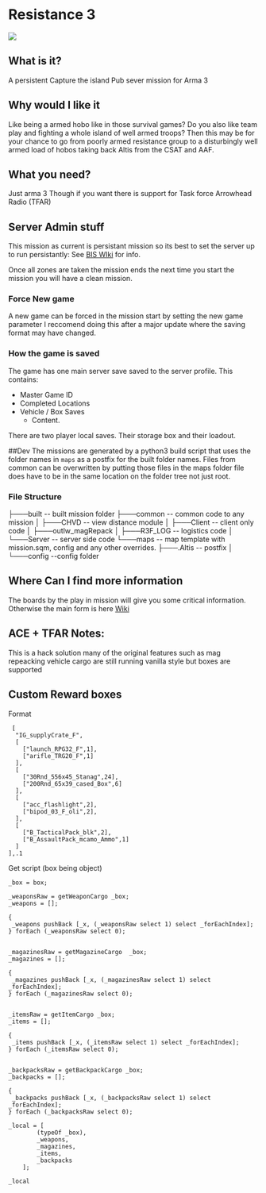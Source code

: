 # Resistance 3
![](http://i.imgur.com/Nqf157M.png)

## What is it?
A persistent Capture the island Pub sever mission for Arma 3

## Why would I like it
Like being a armed hobo like in those survival games? Do you also like team play and fighting a whole island of well armed troops?
Then this may be for your chance to go from poorly armed resistance group to a disturbingly well armed load of hobos taking back Altis from the CSAT and AAF.

## What you need?
Just arma 3
Though if you want there is support for Task force Arrowhead Radio (TFAR)

## Server Admin stuff
This mission as current is persistant mission so its best to set the server up to run persistantly: 
See [BIS WIki](https://community.bistudio.com/wiki/server.cfg) for info.

Once all zones are taken the mission ends the next time you start the mission you will have a clean mission.

### Force New game
A new game can be forced in the mission start by setting the new game parameter
I reccomend doing this after a major update where the saving format may have changed.

### How the game is saved
The game has one main server save saved to the server profile. This contains:
* Master Game ID
* Completed Locations
* Vehicle / Box Saves
  * Content.

There are two player local saves. Their storage box and their loadout.

##Dev
The missions are generated by a python3 build script that uses the folder names in `maps` as a postfix for the built folder names. Files from common can be overwritten by putting those files in the maps folder file does have to be in the same location on the folder tree not just root.

### File Structure
├───built -- built mission folder
├───common -- common code to any mission
│   ├───CHVD  -- view distance module
│   ├───Client -- client only code
│   ├───outlw_magRepack 
│   ├───R3F_LOG -- logistics code
│   └───Server -- server side code
└───maps -- map template with mission.sqm, config and any other overrides.
    ├───.Altis -- postfix
    │   └───config --config folder

## Where Can I find more information
The boards by the play in mission will give you some critical information. 
Otherwise the main form is here [Wiki](https://github.com/john681611/co_36_resistance3.Altis/wiki)

## ACE + TFAR  Notes:
This is a hack solution many of the original features such as mag repeacking vehicle cargo are still running vanilla style but boxes are supported


## Custom Reward boxes

Format
```
 [
  "IG_supplyCrate_F",
  [
    ["launch_RPG32_F",1],
    ["arifle_TRG20_F",1]
  ],
  [
    ["30Rnd_556x45_Stanag",24],
    ["200Rnd_65x39_cased_Box",6]
  ],
  [
    ["acc_flashlight",2],
    ["bipod_03_F_oli",2],
  ],
  [
    ["B_TacticalPack_blk",2],
    ["B_AssaultPack_mcamo_Ammo",1]
  ]
],.1
```

Get script (box being object)
```
_box = box;

_weaponsRaw = getWeaponCargo _box;
_weapons = [];

{
 _weapons pushBack [_x, (_weaponsRaw select 1) select _forEachIndex];
} forEach (_weaponsRaw select 0);


_magazinesRaw = getMagazineCargo  _box;
_magazines = [];

{
 _magazines pushBack [_x, (_magazinesRaw select 1) select _forEachIndex];
} forEach (_magazinesRaw select 0);


_itemsRaw = getItemCargo _box;
_items = [];

{
 _items pushBack [_x, (_itemsRaw select 1) select _forEachIndex];
} forEach (_itemsRaw select 0);


_backpacksRaw = getBackpackCargo _box;
_backpacks = [];

{
 _backpacks pushBack [_x, (_backpacksRaw select 1) select _forEachIndex];
} forEach (_backpacksRaw select 0);

_local = [ 
        (typeOf _box),
        _weapons, 
        _magazines, 
        _items,
        _backpacks
    ];

_local

```